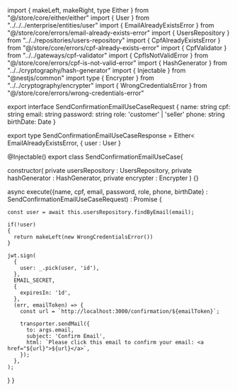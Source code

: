 import { makeLeft, makeRight, type Either } from "@/store/core/either/either"
import { User } from "../../../enterprise/entities/user"
import { EmailAlreadyExistsError } from "@/store/core/errors/email-already-exists-error"
import { UsersRepository } from "../../repositories/users-repository"
import { CpfAlreadyExistsError } from "@/store/core/errors/cpf-already-exists-error"
import { CpfValidator } from "../../gateways/cpf-validator"
import { CpfIsNotValidError } from "@/store/core/errors/cpf-is-not-valid-error"
import { HashGenerator } from "../../cryptography/hash-generator"
import { Injectable } from "@nestjs/common"
import type { Encrypter } from "../../cryptography/encrypter"
import { WrongCredentialsError } from "@/store/core/errors/wrong-credentials-error"

export interface SendConfirmationEmailUseCaseRequest {
  name: string
  cpf: string
  email: string
  password: string
  role: 'customer' | 'seller'
  phone: string
  birthDate: Date
}

export type SendConfirmationEmailUseCaseResponse = Either<
EmailAlreadyExistsError,
{
  user : User
}
>

@Injectable()
export class SendConfirmationEmailUseCase{

  constructor(
    private usersRepository : UsersRepository,
    private hashGenerator : HashGenerator,
    private encrypter : Encrypter
  ) {}

  async execute({name, cpf, email, password, role, phone, birthDate} : SendConfirmationEmailUseCaseRequest) : Promise<SendConfirmationEmailUseCaseResponse> {

    const user = await this.usersRepository.findByEmail(email);

    if(!user)
    {
      return makeLeft(new WrongCredentialsError())
    }

    jwt.sign(
      {
        user: _.pick(user, 'id'),
      },
      EMAIL_SECRET,
      {
        expiresIn: '1d',
      },
      (err, emailToken) => {
        const url = `http://localhost:3000/confirmation/${emailToken}`;

        transporter.sendMail({
          to: args.email,
          subject: 'Confirm Email',
          html: `Please click this email to confirm your email: <a href="${url}">${url}</a>`,
        });
      },
    );

  }
}